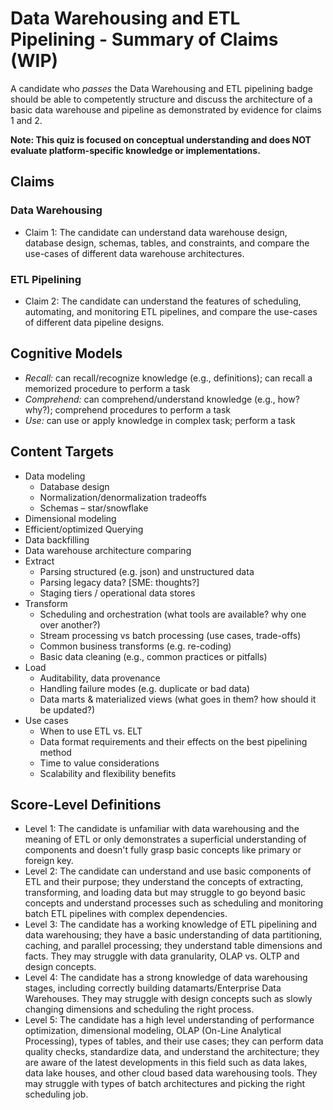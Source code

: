 # Data Warehousing and ETL Pipelining - Summary of Claims (WIP)
A candidate who *passes* the Data Warehousing and ETL pipelining badge should be able to competently structure and discuss the architecture of a basic data warehouse and pipeline as demonstrated by evidence for claims 1 and 2.

**Note: This quiz is focused on conceptual understanding and does NOT evaluate platform-specific knowledge or implementations.**

## Claims

### Data Warehousing
- Claim 1: The candidate can understand data warehouse design, database design, schemas, tables, and constraints, and compare the use-cases of different data warehouse architectures.

### ETL Pipelining
- Claim 2: The candidate can understand the features of scheduling, automating, and monitoring ETL pipelines, and compare the use-cases of different data pipeline designs.

## Cognitive Models
- *Recall:* can recall/recognize knowledge (e.g., definitions); can recall a memorized procedure to perform a task
- *Comprehend:* can comprehend/understand knowledge (e.g., how? why?); comprehend procedures to perform a task
- *Use:* can use or apply knowledge in complex task; perform a task

## Content Targets
- Data modeling
    - Database design
    - Normalization/denormalization tradeoffs
    - Schemas – star/snowflake
- Dimensional modeling
- Efficient/optimized Querying
- Data backfilling
- Data warehouse architecture comparing
- Extract
    - Parsing structured (e.g. json) and unstructured data
    - Parsing legacy data? [SME: thoughts?]
    - Staging tiers / operational data stores
- Transform
    - Scheduling and orchestration (what tools are available? why one over another?)
    - Stream processing vs batch processing (use cases, trade-offs)
    - Common business transforms (e.g. re-coding)
    - Basic data cleaning (e.g., common practices or pitfalls)
- Load
    - Auditability, data provenance
    - Handling failure modes (e.g. duplicate or bad data)
    - Data marts & materialized views (what goes in them? how should it be updated?)
- Use cases
    - When to use ETL vs. ELT
    - Data format requirements and their effects on the best pipelining method
    - Time to value considerations
    - Scalability and flexibility benefits

## Score-Level Definitions
- Level 1: The candidate is unfamiliar with data warehousing and the meaning of ETL or only demonstrates a superficial understanding of components and doesn't fully grasp basic concepts like primary or foreign key.
- Level 2: The candidate can understand and use basic components of ETL and their purpose; they understand the concepts of extracting, transforming, and loading data but may struggle to go beyond basic concepts and understand processes such as scheduling and monitoring batch ETL pipelines with complex dependencies.
- Level 3: The candidate has a working knowledge of ETL pipelining and data warehousing; they have a basic understanding of data partitioning, caching, and parallel processing; they understand table dimensions and facts. They may struggle with data granularity, OLAP vs. OLTP and design concepts.
- Level 4: The candidate has a strong knowledge of data warehousing stages, including correctly building datamarts/Enterprise Data Warehouses. They may struggle with design concepts such as slowly changing dimensions and scheduling the right process.
- Level 5: The candidate has a high level understanding of performance optimization, dimensional modeling, OLAP (On-Line Analytical Processing), types of tables, and their use cases; they can perform data quality checks, standardize data, and understand the architecture; they are aware of the latest developments in this field such as data lakes, data lake houses, and other cloud based data warehousing tools. They may struggle with types of batch architectures and picking the right scheduling job.
